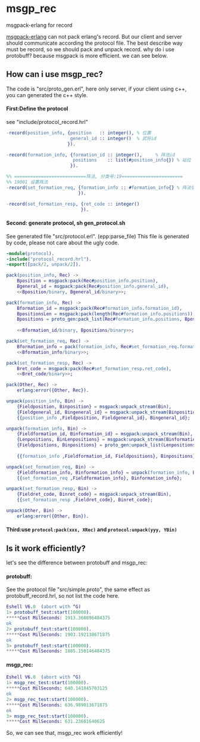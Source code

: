 msgp_rec
========

msgpack-erlang for record


[msgpack-erlang](https://github.com/msgpack/msgpack-erlang) can not pack erlang's record.
But our client and server should communicate according the protocol file.
The best describe way must be record, so we should pack and unpack record.
why do i use protobuff? because msgpack is more efficient. we can see below.

How can i use msgp_rec?
-----------------------
The code is "src/proto_gen.erl", here only server, if your client using c++, you can generated the c++ style.

#### First:Define the protocol
see "include/protocol_record.hrl"
```erlang
-record(position_info, {position   :: integer(), % 位置
                        general_id :: integer()  % 武将id
                       }).

-record(formation_info, {formation_id :: integer(),		% 阵法id
                         positions    :: list(#position_info{})	% 站位
                        }).

%% ===========================阵法, 分类号:19=======================
%% 19001 设置阵法
-record(set_formation_req, {formation_info :: #formation_info{}	% 阵法信息
                           }).

-record(set_formation_resp, {ret_code :: integer() 
                            }).

```

#### Second: generate protocol, sh gen_protocol.sh
See generated file "src/protocol.erl". (epp:parse_file)
This file is generated by code, please not care about the ugly code.
```erlang
-module(protocol).
-include("protocol_record.hrl").
-export([pack/2, unpack/2]).

pack(position_info, Rec) ->
    Bposition = msgpack:pack(Rec#position_info.position),
    Bgeneral_id = msgpack:pack(Rec#position_info.general_id),
    <<Bposition/binary, Bgeneral_id/binary>>;

pack(formation_info, Rec) ->
    Bformation_id = msgpack:pack(Rec#formation_info.formation_id),
    BpositionsLen = msgpack:pack(length(Rec#formation_info.positions)),
    Bpositions = proto_gen:pack_list(Rec#formation_info.positions, BpositionsLen, {record,
                                                                                   position_info}),
    <<Bformation_id/binary, Bpositions/binary>>;

pack(set_formation_req, Rec) ->
    Bformation_info = pack(formation_info, Rec#set_formation_req.formation_info),
    <<Bformation_info/binary>>;

pack(set_formation_resp, Rec) ->
    Bret_code = msgpack:pack(Rec#set_formation_resp.ret_code),
    <<Bret_code/binary>>;

pack(Other, Rec) ->
    erlang:error({Other, Rec}).

unpack(position_info, Bin) ->
    {Fieldposition, Binposition} = msgpack:unpack_stream(Bin),
    {Fieldgeneral_id, Bingeneral_id} = msgpack:unpack_stream(Binposition),
    {{position_info ,Fieldposition, Fieldgeneral_id}, Bingeneral_id};

unpack(formation_info, Bin) ->
    {Fieldformation_id, Binformation_id} = msgpack:unpack_stream(Bin),
    {Lenpositions, BinLenpositions} = msgpack:unpack_stream(Binformation_id),
    {Fieldpositions, Binpositions} = proto_gen:unpack_list(Lenpositions, BinLenpositions, [], {record,
                                                                                               position_info}),
    {{formation_info ,Fieldformation_id, Fieldpositions}, Binpositions};

unpack(set_formation_req, Bin) ->
    {Fieldformation_info, Binformation_info} = unpack(formation_info, Bin),
    {{set_formation_req ,Fieldformation_info}, Binformation_info};

unpack(set_formation_resp, Bin) ->
    {Fieldret_code, Binret_code} = msgpack:unpack_stream(Bin),
    {{set_formation_resp ,Fieldret_code}, Binret_code};

unpack(Other, Bin) ->
    erlang:error({Other, Bin}).
```
#### Third:use `protocol:pack(xxx, XRec)` and `protocol:unpack(yyy, YBin)`

Is it work efficiently?
-----------------------
let's see the difference between protobuff and msgp_rec:
#### protobuff:
See the protocol file "src/simple.proto", the same effect as protobuff_record.hrl, so not list the code here.
```erlang
Eshell V6.0  (abort with ^G)
1> protobuff_test:start(100000).
*****Cost MilSeconds: 1913.368896484375
ok
2> protobuff_test:start(100000).
*****Cost MilSeconds: 1903.192138671875
ok
3> protobuff_test:start(100000).
*****Cost MilSeconds: 1885.150146484375
```
#### msgp_rec:
```erlang
Eshell V6.0  (abort with ^G)
1> msgp_rec_test:start(100000).
*****Cost MilSeconds: 640.141845703125
ok
2> msgp_rec_test:start(100000).
*****Cost MilSeconds: 636.989013671875
ok
3> msgp_rec_test:start(100000).
*****Cost MilSeconds: 631.23681640625
```

So, we can see that, msgp_rec work efficiently!


